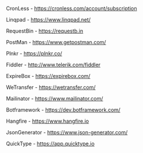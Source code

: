 CronLess - https://cronless.com/account/subscription	

Linqpad - https://www.linqpad.net/

RequestBin - https://requestb.in

PostMan - https://www.getpostman.com/	

Plnkr - https://plnkr.co/	

Fiddler - http://www.telerik.com/fiddler	

ExpireBox - https://expirebox.com/	

WeTransfer - https://wetransfer.com/	

Mailinator - https://www.mailinator.com/	

Botframework - https://dev.botframework.com/	

Hangfire - https://www.hangfire.io	

JsonGenerator - https://www.json-generator.com/	

QuickType - https://app.quicktype.io

